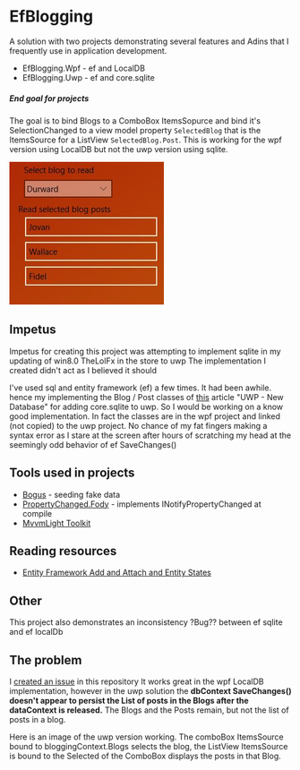 # EfBlogging

A solution with two projects demonstrating several features and Adins that I frequently use in application development.

* EfBlogging.Wpf - ef and LocalDB
* EfBlogging.Uwp - ef and core.sqlite

##### End goal  for  projects
The goal is to bind Blogs to a ComboBox ItemsSopurce and bind it's SelectionChanged to a view model property `SelectedBlog` that is the ItemsSource for a ListView `SelectedBlog.Post`. This is working for the wpf version using LocalDB but not the uwp version using sqlite.

![Ef Blogging Cb Lv As It Should Be](GitHubStuff/EfBloggingCbLvAsItShouldBe.JPG)

## Impetus
Impetus for creating this project was attempting to implement sqlite in my updating of win8.0 TheLolFx in the store to uwp The implementation I created didn't act as I believed it should

I've used sql and entity framework (ef) a few times. It had been awhile. 
hence my implementing the Blog / Post classes of [this](https://docs.microsoft.com/en-us/ef/core/get-started/uwp/getting-started) article "UWP - New Database" for adding core.sqlite to uwp. 
So I would be working on a know good implementation. In fact the classes are in the wpf project and linked (not copied) to the uwp project. 
No chance of my fat fingers making a syntax error as I stare at the screen after hours of scratching my head at the seemingly odd behavior of ef SaveChanges()

## Tools used in projects
* [Bogus](https://github.com/bchavez/Bogus) - seeding fake data
* [PropertyChanged.Fody](https://github.com/Fody/PropertyChanged) - implements INotifyPropertyChanged at compile 
* [MvvmLight Toolkit](http://www.mvvmlight.net/)

## Reading resources
* [Entity Framework Add and Attach and Entity States](https://msdn.microsoft.com/en-us/library/jj592676%28v=vs.113%29.aspx?f=255&MSPPError=-2147217396)



## Other

This project also demonstrates an inconsistency ?Bug?? between ef sqlite and ef localDb


## The problem
I [created an issue](https://github.com/jhalbrecht/EfBlogging/issues/1) in this repository
It works great in the wpf LocalDB implementation, 
however in the uwp solution the **dbContext SaveChanges() doesn't appear to persist the List of posts in the Blogs after the dataContext is released.**
The Blogs and the Posts remain, but not the list of posts in a blog.

Here is an image of the uwp version working. The comboBox ItemsSource bound to bloggingContext.Blogs selects the blog, the ListView ItemsSource is bound to the Selected of the ComboBox displays the posts in that Blog. 

